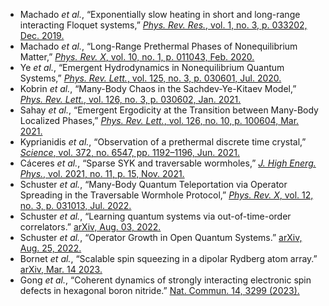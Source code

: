 
 - Machado *et al.*, “Exponentially slow heating in short and long-range interacting Floquet systems,” [*Phys. Rev. Res.*, vol. 1, no. 3, p. 033202, Dec. 2019.](https://doi.org/10.1103/PhysRevResearch.1.033202)
 - Machado *et al.*, “Long-Range Prethermal Phases of Nonequilibrium Matter,” [*Phys. Rev. X*, vol. 10, no. 1, p. 011043, Feb. 2020.](https://doi.org/10.1103/PhysRevX.10.011043)
 - Ye *et al.*, “Emergent Hydrodynamics in Nonequilibrium Quantum Systems,” [*Phys. Rev. Lett.*, vol. 125, no. 3, p. 030601, Jul. 2020.](https://doi.org/10.1103/PhysRevLett.125.030601)
 - Kobrin *et al.*, “Many-Body Chaos in the Sachdev-Ye-Kitaev Model,” [*Phys. Rev. Lett.*, vol. 126, no. 3, p. 030602, Jan. 2021.](https://doi.org/10.1103/PhysRevLett.126.030602)
 - Sahay *et al.*, “Emergent Ergodicity at the Transition between Many-Body Localized Phases,” [*Phys. Rev. Lett.*, vol. 126, no. 10, p. 100604, Mar. 2021.](https://doi.org/10.1103/PhysRevLett.126.100604)
 - Kyprianidis *et al.*, “Observation of a prethermal discrete time crystal,” [*Science*, vol. 372, no. 6547, pp. 1192–1196, Jun. 2021.](https://doi.org/10.1126/science.abg8102)
 - Cáceres *et al.*, “Sparse SYK and traversable wormholes,” [*J. High Energ. Phys.*, vol. 2021, no. 11, p. 15, Nov. 2021.](https://doi.org/10.1007/JHEP11(2021)015)
 - Schuster *et al.*, “Many-Body Quantum Teleportation via Operator Spreading in the Traversable Wormhole Protocol,” [*Phys. Rev. X*, vol. 12, no. 3, p. 031013, Jul. 2022.](https://doi.org/10.1103/PhysRevX.12.031013)
 - Schuster *et al.*, “Learning quantum systems via out-of-time-order correlators.” [arXiv, Aug. 03, 2022.](http://arxiv.org/abs/2208.02254)
 - Schuster *et al.*, “Operator Growth in Open Quantum Systems.” [arXiv, Aug. 25, 2022.](https://doi.org/10.48550/arXiv.2208.12272)
 - Bornet *et al.*, “Scalable spin squeezing in a dipolar Rydberg atom array.” [arXiv, Mar. 14 2023.](https://doi.org/10.48550/arXiv.2303.08053)
 - Gong *et al.*, “Coherent dynamics of strongly interacting electronic spin defects in hexagonal boron nitride.” [Nat. Commun. 14, 3299 (2023).](https://doi.org/10.1038/s41467-023-39115-y)
